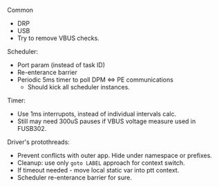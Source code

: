 Common

- DRP
- USB
- Try to remove VBUS checks.


Scheduler:

- Port param (instead of task ID)
- Re-enterance barrier
- Periodic 5ms timer to poll DPM <=> PE communications
  - Should kick all scheduler instances.

Timer:

- Use 1ms interrupots, instead of individual intervals calc.
- Still may need 300uS pauses if VBUS voltage measure used in FUSB302.

Driver's protothreads:

- Prevent conflicts with outer app. Hide under namespace or prefixes.
- Cleanup: use only `goto LABEL` approach for context switch.
- If timeout needed - move local static var into ptt context.
- Scheduler re-enterance barrier for sure.


